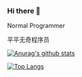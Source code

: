 ### Hi there 👋

<!--
**MRNIU/MRNIU** is a ✨ _special_ ✨ repository because its `README.md` (this file) appears on your GitHub profile.

Here are some ideas to get you started:

- 🔭 I’m currently working on ...
- 🌱 I’m currently learning ...
- 👯 I’m looking to collaborate on ...
- 🤔 I’m looking for help with ...
- 💬 Ask me about ...
- 📫 How to reach me: ...
- 😄 Pronouns: ...
- ⚡ Fun fact: ...
-->

Normal Programmer

平平无奇程序员


[![Anurag's github stats](https://github-readme-stats.vercel.app/api?username=MRNIU)](https://github.com/anuraghazra/github-readme-stats)

[![Top Langs](https://github-readme-stats.vercel.app/api/top-langs/?username=MRNIU&layout=compact)](https://github.com/anuraghazra/github-readme-stats)
